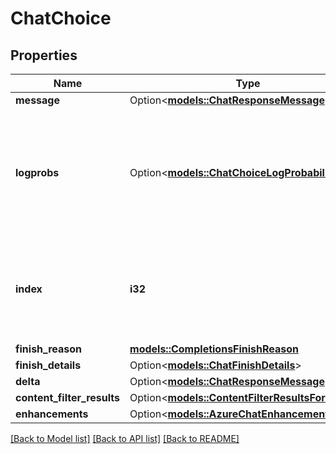 # ChatChoice

## Properties

Name | Type | Description | Notes
------------ | ------------- | ------------- | -------------
**message** | Option<[**models::ChatResponseMessage**](ChatResponseMessage.md)> |  | [optional]
**logprobs** | Option<[**models::ChatChoiceLogProbabilityInfo**](ChatChoiceLogProbabilityInfo.md)> | The log probability information for this choice, as enabled via the 'logprobs' request option. | 
**index** | **i32** | The ordered index associated with this chat completions choice. | 
**finish_reason** | [**models::CompletionsFinishReason**](CompletionsFinishReason.md) |  | 
**finish_details** | Option<[**models::ChatFinishDetails**](ChatFinishDetails.md)> |  | [optional]
**delta** | Option<[**models::ChatResponseMessage**](ChatResponseMessage.md)> |  | [optional]
**content_filter_results** | Option<[**models::ContentFilterResultsForChoice**](ContentFilterResultsForChoice.md)> |  | [optional]
**enhancements** | Option<[**models::AzureChatEnhancements**](AzureChatEnhancements.md)> |  | [optional]

[[Back to Model list]](../README.md#documentation-for-models) [[Back to API list]](../README.md#documentation-for-api-endpoints) [[Back to README]](../README.md)


